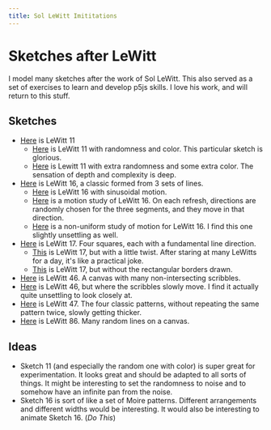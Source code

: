 ```yaml
---
title: Sol LeWitt Imititations
---
```


# Sketches after LeWitt

I model many sketches after the work of Sol LeWitt. This also served as a set of
exercises to learn and develop p5js skills. I love his work, and will return to
this stuff.


## Sketches

- [Here](lewitt_11.html) is LeWitt 11
    * [Here](lewitt_11_rand.html) is LeWitt 11 with randomness and color. This
      particular sketch is glorious.
    * [Here](lewitt_11_rand_threshold.html) is Lewitt 11 with extra randomness
      and some extra color. The sensation of depth and complexity is deep.
- [Here](lewitt_16.html) is LeWitt 16, a classic formed from 3 sets of lines.
    * [Here](lewitt_16_motion.html) is LeWitt 16 with sinusoidal motion.
    * [Here](lewitt_16_motion_study.html) is a motion study of LeWitt 16. On
      each refresh, directions are randomly chosen for the three segments, and
      they move in that direction.
    * [Here](lewitt_16_motion_noise.html) is a non-uniform study of motion for
      LeWitt 16. I find this one slightly unsettling as well.
- [Here](lewitt_17.html) is LeWitt 17. Four squares, each with a fundamental
  line direction.
    * [This](unexpected_lewitt_17.html) is LeWitt 17, but with a little twist.
      After staring at many LeWitts for a day, it's like a practical joke.
    * [This](unexpected_lewitt_17_borderless.html) is LeWitt 17, but without the
      rectangular borders drawn.
- [Here](lewitt_46.html) is LeWitt 46. A canvas with many non-intersecting
  scribbles.
- [Here](lewitt_46_alive.html) is LeWitt 46, but where the scribbles slowly
  move. I find it actually quite unsettling to look closely at.
- [Here](lewitt_47.html) is LeWitt 47. The four classic patterns, without
  repeating the same pattern twice, slowly getting thicker.
- [Here](lewitt_86.html) is LeWitt 86. Many random lines on a canvas.


## Ideas

- Sketch 11 (and especially the random one with color) is super great for
  experimentation. It looks great and should be adapted to all sorts of things.
  It might be interesting to set the randomness to noise and to somehow have an
  infinite pan from the noise.
- Sketch 16 is sort of like a set of Moire patterns. Different arrangements and
  different widths would be interesting. It would also be interesting to animate
  Sketch 16. (*Do This*)

